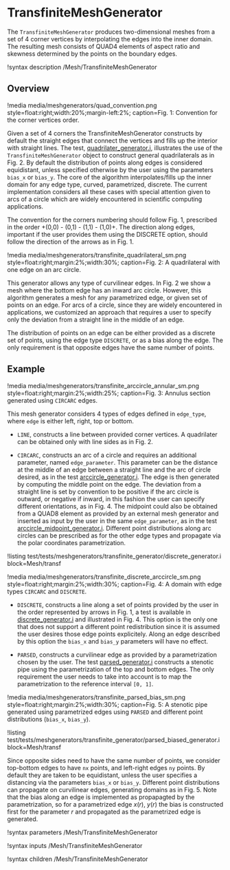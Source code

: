 # TransfiniteMeshGenerator

The `TransfiniteMeshGenerator` produces two-dimensional meshes from a set of 4 corner vertices by interpolating the edges into the inner domain. The resulting mesh  consists of QUAD4 elements of aspect ratio and skewness determined by the points on the boundary edges.

!syntax description /Mesh/TransfiniteMeshGenerator

## Overview

!media media/meshgenerators/quad_convention.png style=float:right;width:20%;margin-left:2%; caption=Fig. 1: Convention for the corner vertices order.

Given a set of 4 corners the TransfiniteMeshGenerator constructs by default the straight edges that connect the vertices and fills up the interior with straight lines. The test, [quadrilater_generator.i](test/tests/meshgenerators/transfinite_generator/quadrilater_generator.i),
illustrates the use of the `TransfiniteMeshGenerator` object to construct general quadrilaterals as in Fig. 2. By default the distribution of points along edges is considered equidistant, unless specified otherwise by the user using the parameters `bias_x` or `bias_y`. The core of the algorithm interpolates/fills up the inner domain for any edge type, curved, parametrized, discrete. The current implementation considers all these cases with special attention given to arcs of a circle which are widely encountered in scientific computing applications. 

The convention for the corners numbering should follow Fig. 1, prescribed in the order +(0,0) - (0,1) - (1,1) - (1,0)+. The direction along edges, important if the user provides them using the DISCRETE option, should follow the direction of the arrows as in Fig. 1.

!media media/meshgenerators/transfinite_quadrilateral_sm.png style=float:right;margin:2%;width:30%; caption=Fig. 2: A quadrilateral with one edge on an arc circle.

This generator allows any type of curvilinear edges. In Fig. 2 we show a mesh where the bottom edge has an inward arc circle. However, this algorithm generates a mesh for any parametrized edge, or given set of points on an edge. For arcs of a circle, since they are widely encountered in applications, we customized an approach that requires a user to specify only the deviation from a straight line in the middle of an edge. 

The distribution of points on an edge can be either provided as a discrete set of points, using the edge type `DISCRETE`, or as a bias along the edge. The only requirement is that opposite edges have the same number of points.

## Example 

!media media/meshgenerators/transfinite_arccircle_annular_sm.png style=float:right;margin:2%;width:25%; caption=Fig. 3: Annulus section generated using `CIRCARC` edges.


This mesh generator considers 4 types of edges defined in `edge_type`, where `edge` is either left, right, top or bottom.

  - `LINE`, constructs a line between provided corner vertices. A quadrilater can be obtained only with line sides as in Fig. 2.

  - `CIRCARC`, constructs an arc of a circle and requires an additional parameter, named `edge_parameter`. This parameter can be the distance at the middle of an edge between a straight line and the arc of circle desired, as in the test [arccircle_generator.i](test/tests/meshgenerators/transfinite_generator/arcircle_generator.i). The edge is then generated by computing the middle point on the edge. The deviation from a straight line is set by convention to be positive if the arc circle is outward, or negative if inward, in this fashion the user can specify different orientations, as in Fig. 4.
  The midpoint could also be obtained from a QUAD8 element as provided by an external mesh generator and inserted as input by the user in the same  `edge_parameter`, as in the test [arccircle_midpoint_generator.i](test/tests/meshgenerators/transfinite_generator/arcircle_midpoint_generator.i). Different point distributions along arc circles can be prescribed as for the other edge types and propagate via the polar coordinates parametrization.


!listing test/tests/meshgenerators/transfinite_generator/discrete_generator.i
    block=Mesh/transf

!media media/meshgenerators/transfinite_discrete_arccircle_sm.png style=float:right;margin:2%;width:30%; caption=Fig. 4: A domain with edge types `CIRCARC` and `DISCRETE`.

  - `DISCRETE`, constructs a line along a set of points provided by the user in the order represented by arrows in Fig. 1, a test is available in [discrete_generator.i](test/tests/meshgenerators/transfinite_generator/discrete_generator.i) and illustrated in Fig. 4. This option is the only one that does not support a different point redistribution since it is assumed the user desires those edge points explicitely. Along an edge described by this option the `bias_x` and `bias_y` parameters will have no effect. 

  - `PARSED`, constructs a curvilinear edge as provided by a parametrization chosen by the user. The test [parsed_generator.i](test/tests/meshgenerators/transfinite_generator/parsed_generator.i) constructs a stenotic pipe using the parametrization of the top and bottom edges. The only requirement the user needs to take into account is to map the parametrization to the reference interval `[0, 1]`. 


!media media/meshgenerators/transfinite_parsed_bias_sm.png style=float:right;margin:2%;width:30%; caption=Fig. 5: A stenotic pipe generated using parametrized edges using  `PARSED` and different point distributions (`bias_x`, `bias_y`).


!listing test/tests/meshgenerators/transfinite_generator/parsed_biased_generator.i
    block=Mesh/transf


Since opposite sides need to have the same number of points, we consider top-bottom edges to have `nx` points, and left-right edges `ny` points. By default they are taken to be equidistant, unless the user specifies a distancing via the parameters `bias_x` or `bias_y`. Different point distributions can propagate on curvilinear edges, generating domains as in Fig. 5. Note that the bias along an edge is implemented as propapagted by the parametrization, so for a parametrized edge $x(r),\ y(r)$ the bias is constructed first for the parameter $r$ and propagated as the parametrized edge is generated. 


!syntax parameters /Mesh/TransfiniteMeshGenerator

!syntax inputs /Mesh/TransfiniteMeshGenerator

!syntax children /Mesh/TransfiniteMeshGenerator
